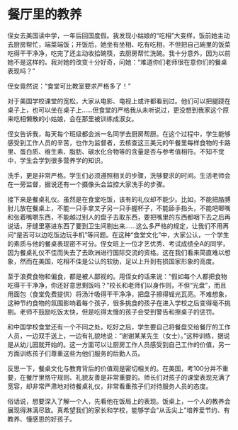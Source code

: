 # 餐厅里的教养

侄女去美国读中学，一年后回国度假。我发现小姑娘的“吃相”大变样，饭前她主动去厨房帮忙，端菜端饭；开饭后，她坐有坐相、吃有吃相，不但把自己碗里的饭菜吃得干干净净，吃完了还主动收拾碗筷，去厨房帮忙洗碗。我十分意外，因为以前她不是这样的。我对她的改变十分好奇，问她：“难道你们老师很在意你们的餐桌表现吗？” 

侄女竟然说：“食堂可比教室要求严格多了！” 

对于美国学校课堂的宽松，大家从电影、电视上或许都看到过。他们可以把腿跷在桌子上，也可以坐在桌子上……但食堂的严格我从未听说过，更没想到我家这个原来吃相懒散的小姑娘，会在那里被训练成淑女。 

侄女告诉我，每天每个班级都会派一名同学去厨房帮厨。在这个过程中，学生能够感受到工作人员的辛苦，也作为监督者，去核查这三美元的午餐里每样食物的卡路里、蛋白质、维生素、脂肪、碳水化合物等的含量是否与参考值相符。不知不觉中，学生会学到很多营养学的知识。 

洗手，更是非常严格。学生们必须遵照相关的步骤，洗够要求的时间。生活老师会在一旁监督，据说还有一个摄像头会监控大家洗手的步骤。 

接下来是餐桌礼仪。虽然是在食堂吃饭，该有的礼仪却不能少。比如，不能把胳膊肘儿放在餐桌上，不能一只手拿叉子另一只手握杯子，不能舔手指头，不能吧唧嘴和张着嘴嚼东西，不能越过别人的盘子去取东西，要把嘴里的东西都咽下去之后再说话，牙缝里塞进东西了要到卫生间剔出来……这么多严格的规定，让我们不用再问“是否可以边吃饭边玩手机”等问题。在这种“食堂文化”中，大家公认，一个学生的素质与他的餐桌表现密不可分。侄女班上一位才艺优秀、考试成绩全A的同学，因为餐桌礼仪不佳而失去了去欧洲进行国际交流的资格。这在我们看来简直难以想象，然而在美国，吃相不佳是公认的软肋，足以上升到有损国家形象的高度。 

至于浪费食物和偏食，都是被人鄙视的。用侄女的话来说：“假如每个人都把食物吃得干干净净，你还好意思剩饭吗？”校长和老师们以身作则，不但“光盘”，而且用面包（食堂免费提供）将汤汁吸得干干净净，把盘子擦得锃光瓦亮。不难想象，这种节约食物的氛围影响着每个孩子，很多挑食的孩子在进入学校之后变得毫不挑剔。老师不鼓励吃饭太快，但是吃得太慢的孩子会受到警告和擦桌子的惩罚。 

和中国学校食堂还有一个不同之处，吃好之后，学生要自己将餐盘交给餐厅的工作人员，一边双手送上，一边有礼貌地说：“谢谢某某先生（女士）。”这种训练，据说是从幼儿园就开始的。这一方面可以让厨房工作人员感受到自己工作的价值，另一方面训练孩子们尊重这些为他们服务的后勤人员。 

反思一下，餐桌文化与教育背后的价值观是密切相关的。在美国，考100分并不重要，在餐厅里恪守规则、礼貌友善是非常重要的。师长们对孩子的课堂表现充满了宽容，却非常严肃地对待餐桌礼仪，非常看重孩子们对待服务人员的态度。 

俗话说，想要深入了解一个人，先看他在饭局上的表现。饭桌上，一个人的教养会展现得淋漓尽致。真希望我们的家长和学校，能够学会“从舌尖上”培养爱节约、有教养、懂感恩的好孩子。
